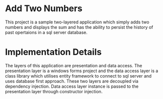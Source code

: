 # Add Two Numbers

This project is a sample two-layered application which simply adds two numbers and displays the sum and has the ability to persist the history of past opertaions in a sql server database.

# Implementation Details

The layers of this application are presentation and data access. 
The presentation layer is a windows forms project and the data access layer is a class library which utilises entity framework to connect to sql server and uses database first approach. These two layers are decoupled via dependency injection. Data access layer instance is passed to the presentation layer through constructor injection.


